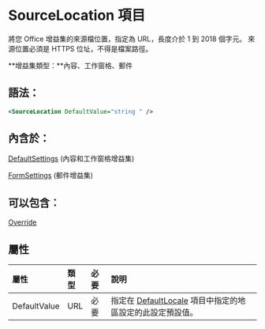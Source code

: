 
# SourceLocation 項目
將您 Office 增益集的來源檔位置，指定為 URL，長度介於 1 到 2018 個字元。 來源位置必須是 HTTPS 位址，不得是檔案路徑。

 **增益集類型：**內容、工作窗格、郵件


## 語法：


```XML
<SourceLocation DefaultValue="string " />
```


## 內含於：

[DefaultSettings](../../reference/manifest/defaultsettings.md) (內容和工作窗格增益集)

[FormSettings](../../reference/manifest/formsettings.md) (郵件增益集)


## 可以包含︰

[Override](../../reference/manifest/override.md)


## 屬性



|**屬性**|**類型**|**必要**|**說明**|
|:-----|:-----|:-----|:-----|
|DefaultValue|URL|必要|指定在 [DefaultLocale](../../reference/manifest/defaultlocale.md) 項目中指定的地區設定的此設定預設值。|
